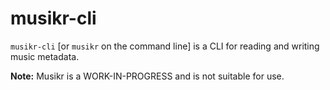 # musikr-cli

`musikr-cli` [or `musikr` on the command line] is a CLI for reading and writing music metadata.

**Note:** Musikr is a WORK-IN-PROGRESS and is not suitable for use.